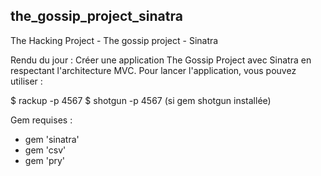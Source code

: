 the_gossip_project_sinatra 
-----------------------------------------------------------------------------
The Hacking Project - The gossip project - Sinatra

Rendu du jour : Créer une application The Gossip Project avec Sinatra en respectant l'architecture MVC.
Pour lancer l'application, vous pouvez utiliser :

$ rackup -p 4567
$ shotgun -p 4567 (si gem shotgun installée)


Gem requises : 
- gem 'sinatra'
- gem 'csv'
- gem 'pry'
